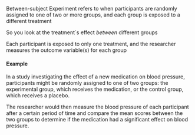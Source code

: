 Between-subject Experiment refers to when participants are randomly assigned to one of two or more groups, and each group is exposed to a different treatment

So you look at the treatment´s effect *between* different groups 

Each participant is exposed to only one treatment, and the researcher measures the outcome variable(s) for each group



#### Example
In a study investigating the effect of a new medication on blood pressure, participants might be randomly assigned to one of two groups: the experimental group, which receives the medication, or the control group, which receives a placebo. 

The researcher would then measure the blood pressure of each participant after a certain period of time and compare the mean scores between the two groups to determine if the medication had a significant effect on blood pressure.